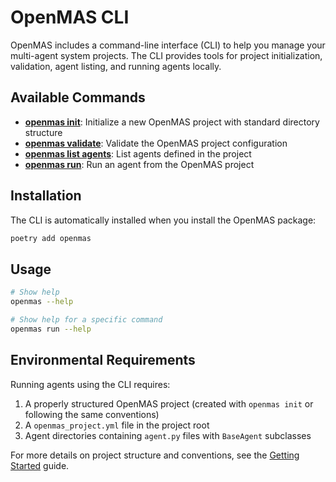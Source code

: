 # OpenMAS CLI

OpenMAS includes a command-line interface (CLI) to help you manage your multi-agent system projects. The CLI provides tools for project initialization, validation, agent listing, and running agents locally.

## Available Commands

- **[openmas init](./init.md)**: Initialize a new OpenMAS project with standard directory structure
- **[openmas validate](./validate.md)**: Validate the OpenMAS project configuration
- **[openmas list agents](./list.md)**: List agents defined in the project
- **[openmas run](./run.md)**: Run an agent from the OpenMAS project

## Installation

The CLI is automatically installed when you install the OpenMAS package:

```bash
poetry add openmas
```

## Usage

```bash
# Show help
openmas --help

# Show help for a specific command
openmas run --help
```

## Environmental Requirements

Running agents using the CLI requires:

1. A properly structured OpenMAS project (created with `openmas init` or following the same conventions)
2. A `openmas_project.yml` file in the project root
3. Agent directories containing `agent.py` files with `BaseAgent` subclasses

For more details on project structure and conventions, see the [Getting Started](../getting_started.md) guide.
